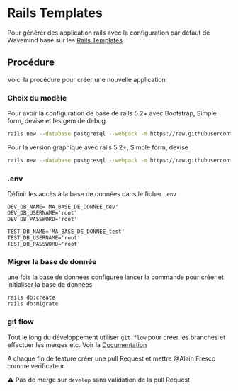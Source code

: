 # Rails Templates

Pour générer des application rails avec la configuration par défaut de Wavemind basé sur les
[Rails Templates](http://guides.rubyonrails.org/rails_application_templates.html).

## Procédure

Voici la procédure pour créer une nouvelle application 

### Choix du modèle

Pour avoir la configuration de base de rails 5.2+ avec Bootstrap, Simple form, devise et les gem de debug

```bash
rails new --database postgresql --webpack -m https://raw.githubusercontent.com/frescoal/rails-template/master/devise.rb NOM_DE_L_APP
```

Pour la version graphique avec rails 5.2+, Simple form, devise
```bash
rails new --database postgresql --webpack -m https://raw.githubusercontent.com/frescoal/rails-template/master/devise-argon.rb NOM_DE_L_APP
```

### .env
Définir les accès à la base de données dans le ficher ```.env``` 
```
DEV_DB_NAME='MA_BASE_DE_DONNEE_dev'
DEV_DB_USERNAME='root'
DEV_DB_PASSWORD='root'

TEST_DB_NAME='MA_BASE_DE_DONNEE_test'
TEST_DB_USERNAME='root'
TEST_DB_PASSWORD='root'
```

### Migrer la base de donnée
une fois la base de données configurée lancer la commande pour créer et initialiser la base de données
```
rails db:create
rails db:migrate
```

### git flow
Tout le long du développement utiliser ```git flow``` pour créer les branches et effectuer les merges etc.
Voir la [Documentation](https://wavemind.atlassian.net/wiki/spaces/DEV/pages/1577455/Git)

A chaque fin de feature créer une pull Request et mettre @Alain Fresco comme verificateur

:warning: Pas de merge sur ```develop``` sans validation de la pull Request


